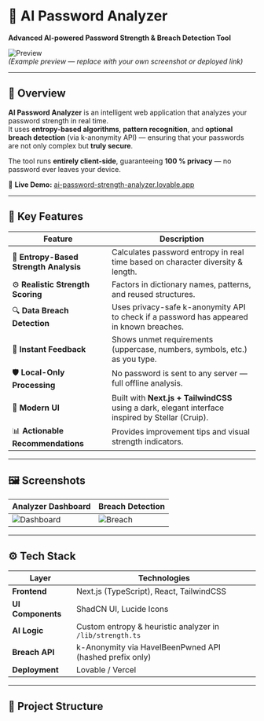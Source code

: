 # 🔐 AI Password Analyzer  
**Advanced AI-powered Password Strength & Breach Detection Tool**

![Preview](https://github.com/Anonymus-Coder2403/AI-Password-Analyzer/assets/preview-banner.png)  
*(Example preview — replace with your own screenshot or deployed link)*

---

## 🚀 Overview
**AI Password Analyzer** is an intelligent web application that analyzes your password strength in real time.  
It uses **entropy-based algorithms**, **pattern recognition**, and **optional breach detection** (via k-anonymity API) — ensuring that your passwords are not only complex but **truly secure**.

The tool runs **entirely client-side**, guaranteeing **100 % privacy** — no password ever leaves your device.

🔗 **Live Demo:** [ai-password-strength-analyzer.lovable.app](https://ai-password-strength-analyzer.lovable.app)

---

## 🧠 Key Features

| Feature | Description |
|----------|--------------|
| 🧮 **Entropy-Based Strength Analysis** | Calculates password entropy in real time based on character diversity & length. |
| ⚙️ **Realistic Strength Scoring** | Factors in dictionary names, patterns, and reused structures. |
| 🔍 **Data Breach Detection** | Uses privacy-safe k-anonymity API to check if a password has appeared in known breaches. |
| 🧩 **Instant Feedback** | Shows unmet requirements (uppercase, numbers, symbols, etc.) as you type. |
| 🛡️ **Local-Only Processing** | No password is sent to any server — full offline analysis. |
| 🎨 **Modern UI** | Built with **Next.js + TailwindCSS** using a dark, elegant interface inspired by Stellar (Cruip). |
| 📊 **Actionable Recommendations** | Provides improvement tips and visual strength indicators. |

---

## 🖼️ Screenshots

| Analyzer Dashboard | Breach Detection |
|--------------------|-----------------|
| ![Dashboard](./public/screenshot-dashboard.png) | ![Breach](./public/screenshot-breach.png) |

---

## ⚙️ Tech Stack

| Layer | Technologies |
|-------|---------------|
| **Frontend** | Next.js (TypeScript), React, TailwindCSS |
| **UI Components** | ShadCN UI, Lucide Icons |
| **AI Logic** | Custom entropy & heuristic analyzer in `/lib/strength.ts` |
| **Breach API** | k-Anonymity via HaveIBeenPwned API (hashed prefix only) |
| **Deployment** | Lovable / Vercel |

---

## 📂 Project Structure

